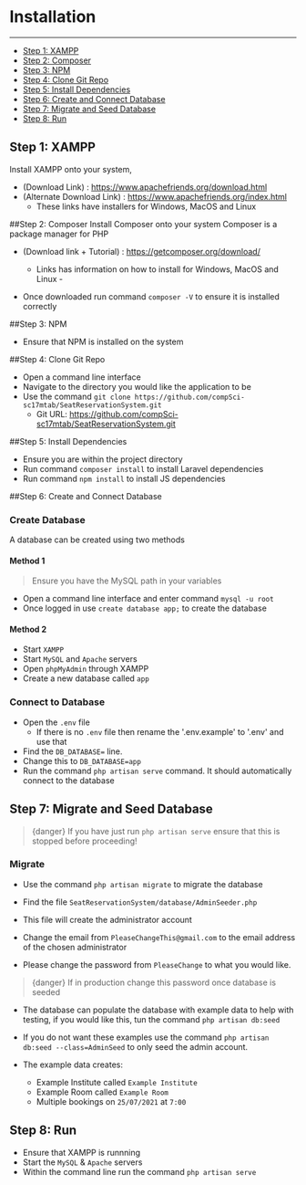 # Installation

---

- [Step 1: XAMPP](#section-1)
- [Step 2: Composer](#section-2)
- [Step 3: NPM](#section-3)
- [Step 4: Clone Git Repo](#section-4)
- [Step 5: Install Dependencies](#section-5)
- [Step 6: Create and Connect Database](#section-6)
- [Step 7: Migrate and Seed Database](#section-7)
- [Step 8: Run](#section-8)

<a name="section-1"></a>
## Step 1: XAMPP 
Install XAMPP onto your system, 
- (Download Link) : https://www.apachefriends.org/download.html
- (Alternate Download Link) : https://www.apachefriends.org/index.html
    - These links have installers for Windows, MacOS and Linux

<a name="section-2"></a>
##Step 2: Composer
Install Composer onto your system
Composer is a package manager for PHP 
- (Download link + Tutorial) : https://getcomposer.org/download/
    - Links has information on how to install for Windows, MacOS and Linux -

- Once downloaded run command  `composer -V` to ensure it is installed correctly

<a name="section-3"></a>
##Step 3: NPM 
- Ensure that NPM is installed on the system

<a name="section-4"></a>
##Step 4: Clone Git Repo
- Open a command line interface 
- Navigate to the directory you would like the application to be 
- Use the command `git clone https://github.com/compSci-sc17mtab/SeatReservationSystem.git`
    - Git URL: https://github.com/compSci-sc17mtab/SeatReservationSystem.git

<a name="section-5"></a>
##Step 5: Install Dependencies 
- Ensure you are within the project directory
- Run command `composer install` to install Laravel dependencies
- Run command  `npm install` to install JS dependencies

<a name="section-6"></a>
##Step 6: Create and Connect Database
### Create Database
A database can be created using two methods 
#### Method 1 
> Ensure you have the MySQL path in your variables
- Open a command line interface and enter command  `mysql -u root`
- Once logged in use `create database app;` to create the database

#### Method 2 
- Start `XAMPP`
- Start `MySQL` and `Apache` servers
- Open `phpMyAdmin` through XAMPP
- Create a new database called `app`

### Connect to Database
- Open the `.env` file 
    - If there is no `.env` file then rename the '.env.example' to '.env' and use  that
- Find the `DB_DATABASE=` line. 
- Change this to `DB_DATABASE=app`
- Run the command `php artisan serve` command. It should automatically connect to the database

<a name="section-7"></a>
## Step 7: Migrate and Seed Database
> {danger}  If you have just run `php artisan serve` ensure that this is stopped before proceeding!

### Migrate 
- Use the command `php artisan migrate` to migrate the database

- Find the file `SeatReservationSystem/database/AdminSeeder.php`
- This file will create the administrator account 
- Change the email from `PleaseChangeThis@gmail.com` to the email address of the chosen administrator 
- Please change the password from `PleaseChange` to what you would like. 

> {danger} If in production change this password once database is seeded 


- The database can populate the database with example data to help with testing, if you would like this, tun the command  `php artisan db:seed`
- If you do not want these examples use the command `php artisan db:seed --class=AdminSeed` to only seed the admin account.  

- The example data creates:
    - Example Institute called `Example Institute`
    - Example Room called `Example Room`
    - Multiple bookings on `25/07/2021` at `7:00` 


<a name="section-8"></a>
## Step 8: Run 
- Ensure that XAMPP is runnning
- Start the `MySQL` & `Apache` servers
- Within the command line run the command `php artisan serve`
